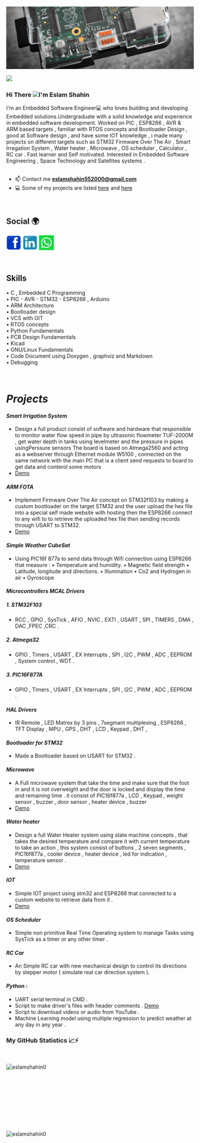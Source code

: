 
![Banner](https://github.com/eslamshahin0/eslamshahin0/blob/main/cover.jpg)

![](https://komarev.com/ghpvc/?username=eslamshahin0&color=green)
<!-- welcome message -->
### Hi There <img src="https://media.giphy.com/media/hvRJCLFzcasrR4ia7z/giphy.gif" width="25px">I'm Eslam Shahin 
<!-- ### Hi there 👋<img src="https://media.giphy.com/media/hvRJCLFzcasrR4ia7z/giphy.gif" width="25px"> -->


I'm an Embedded Software Engineer💻 who loves building and developing Embedded solutions️.Undergraduate with a solid knowledge and experience in embedded software development. Worked on PIC , ESP8266 , AVR & ARM based targets , familiar with RTOS concepts and Bootloader Design , good at Software design , and have some IOT knowledge , i made many projects on different targets such as STM32 Firmware Over The Air , Smart Irregation System , Water heater , Microwave , OS scheduler , Calculator  , RC car .
Fast learner and Self motivated.
Interested in Embedded Software Engineering , Space Technology and Satellites systems .
<br />
<br />

- 📫 Contact me **eslamshahin552000@gmail.com**
- 💻 Some of my projects are listed  [here](https://github.com/eslamshahin0?tab=repositories) and [here](https://www.linkedin.com/in/eslamshahin0/) 
 <br />

## Social 🌍

<p align="left">
<a href="https://www.facebook.com/eslamshahin0/" height="40px" width="40px" target="_blank"  rel="noreferrer noopener" title="Facebook" aria-label="Facebook"><img src="https://github.com/eslamshahin0/eslamshahin0/blob/main/facebook.svg" alt="facebook" height="40" width="40" /></a>
<a href="https://www.linkedin.com/in/eslamshahin0/"  height="40px" width="40px"  target="_blank"  rel="noreferrer noopener" title="Linkedin" aria-label="Linkedin"><img src="https://github.com/eslamshahin0/eslamshahin0/blob/main/linkedin.svg" alt="linkedin" height="40" width="40" /></a>
<a href="http://wa.me/+201204106710" height="40px" width="40px" target="_blank"  rel="noreferrer noopener" title="WhatsApp" aria-label="WhatsApp"><img src="whats.png" alt="WhatsApp" height="40" width="40" /></a>

</p>
<br />


## Skills
• C , Embedded C Programming <br />
• PIC - AVR - STM32 - ESP8266 , Arduino <br />
• ARM Architecture <br />
• Bootloader design<br />
• VCS with GIT <br />
• RTOS concepts<br />
• Python Fundamentals<br />
• PCB Design Fundamentals<br />
• Kicad<br />
• GNU/Linux Fundamentals<br />
• Code Document using Doxygen , graphviz and Markdown <br />
• Debugging<br />
<br />
<br />
# ***Projects***
#### *Smart Irrigation System*
- Design a full product consist of software and hardware that responsible to monitor water flow speed in pipe by ultrasonic
flowmeter TUF-2000M , get water depth in tanks using levelmeter and the pressure in pipes usingPerssure sensors
The board is based on Atmega2560 and acting as a webserver through Ethernet module W5100 , connected on the same
network with the main PC that is a client send requests to board to get data and conterol some motors
- [Demo](https://github.com/eslamshahin0/SmartIrrigationSystem)

#### *ARM FOTA*
- Implement Firmware Over The Air concept on STM32f103 by making a custom bootloader on the target
STM32 and the user upload the hex file into a special self made website with hosting then the ESP8266
connect to any wifi to to retrieve the uploaded hex file then sending records through USART to STM32.
- [Demo](https://www.linkedin.com/posts/eslamshahin0_arm-ota-stm32-activity-6729375041198272513-OhdX)

#### *Simple Weather CubeSat*
- Using PIC16f 877a to send data through Wifi connection using ESP8266 that measure :
• Temperature and humidity.              • Magnetic field strength
• Latitude, longitude and directions.    • Illumination
• Co2 and Hydrogen in air                • Gyroscope

#### *Microcontrollers MCAL Drivers*
##### *1. STM32F103*
- RCC , GPIO , SysTick , AFIO , NVIC , EXTI , USART , SPI , TIMERS , DMA , DAC ,FPEC ,CRC .
##### *2. Atmega32*
- GPIO , Timers , USART , EX Interrupts , SPI , I2C , PWM , ADC , EEPROM , System control , WDT .
#####   *3. PIC16F877A*
- GPIO , Timers , USART , EX Interrupts , SPI , I2C , PWM , ADC , EEPROM .

#### *HAL Drivers*
-  IR Remote , LED Matrex by 3 pins , 7segmant multiplexing , ESP8266 , TFT Display , MPU , GPS , DHT , LCD , Keypad ,
DHT ,

#### *Bootloader for STM32*
- Made a Bootloader based on USART for STM32 .

#### *Microwave*
- A Full microwave system that take the time and make sure that the foot in and it is not overweight and the door is locked
and display the time and remaining time .
it consist of PIC16f877a , LCD , Keypad , weight sensor , buzzer , door sensor , heater device , buzzer
- [Demo](https://www.linkedin.com/posts/eslamshahin0_embeddedsystems-embedded-pic-activity-6668366472512966656-ZK6J)

#### *Water heater*
- Design a full Water Heater system using state machine concepts , that takes the desired temperature and compare it with
current temperature to take an action , this system consist of buttons , 2 seven segments , PIC16f877a , cooler device ,
heater device , led for indication , temperature sensor .
- [Demo](https://www.linkedin.com/posts/eslamshahin0_embedded-embeddedsystems-pic16f877a-activity-6689585885668773888-4Aie)

#### *IOT*
- Simple IOT project using stm32 and ESP8266 that connected to a custom website to retrieve data from it .
- [Demo](https://www.linkedin.com/posts/eslamshahin0_embdded-arm-iot-activity-6721052696205369344-2DMN)

#### *OS Scheduler*
- Simple non primitive Real Time Operating system to manage Tasks using SysTick as a timer or any other timer .

#### *RC Car*
- An Simple RC car with new mechanical design to control its directions by stepper motor ( simulate real car direction
system ).

#### *Python :*
-  UART serial terminal in CMD .
- Script to make driver's files with header comments . [Demo](https://www.linkedin.com/posts/eslamshahin0_python3-tool-embedded-activity-6746809055748071424-bDgK)
- Script to download videos or audio from YouTube .
- Machine Learning model using multiple regression to predict weather at any day in any year .


### <b>My GitHub Statistics 📈⚡</b>
<br />
<p align="left">
<img width="400" align="left" height="180" align="center" src="https://github-readme-streak-stats.herokuapp.com/?user=eslamshahin0&" alt="eslamshahin0" />
<img width="400" align="left" height="180" align="center" src="https://github-readme-stats.vercel.app/api?username=eslamshahin0&show_icons=true&locale=en" alt="eslamshahin0" />
</p>

